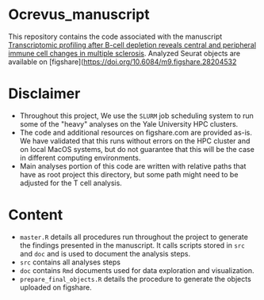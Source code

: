 # Ocrevus_manuscript

This repository contains the code associated with the manuscript [Transcriptomic profiling after B-cell depletion reveals central and peripheral immune cell changes in multiple sclerosis](https://doi.org/10.1172/JCI182790). Analyzed Seurat objects are available on [figshare](https://doi.org/10.6084/m9.figshare.28204532

# Disclaimer

* Throughout this project, We use the `SLURM` job scheduling system to run some of the "heavy" analyses on the Yale University HPC clusters.
* The code and additional resources on figshare.com are provided as-is. We have validated that this runs without errors on the HPC cluster and on local MacOS systems, but do not guarantee that this will be the case in different computing environments.
* Main analyses portion of this code are written with relative paths that have as root project this directory, but some path might need to be adjusted for the T cell analysis.


# Content

* `master.R` details all procedures run throughout the project to generate the findings presented in the manuscript. It calls scripts stored in `src` and `doc` and is used to document the analysis steps.
* `src` contains all analyses steps
* `doc` contains `Rmd` documents used for data exploration and visualization.
* `prepare_final_objects.R` details the procedure to generate the objects uploaded on figshare.